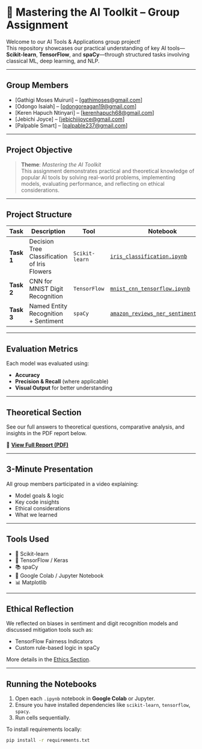 # 🧠 Mastering the AI Toolkit – Group Assignment

Welcome to our AI Tools & Applications group project!  
This repository showcases our practical understanding of key AI tools—**Scikit-learn**, **TensorFlow**, and **spaCy**—through structured tasks involving classical ML, deep learning, and NLP.

---

## Group Members

- [Gathigi Moses Muiruri] – [gathimoses@gmail.com]
- [Odongo Isaiah] – [odongoreagan19@gmail.com]
- [Keren Hapuch Ntinyari] – [kerenhapuch68@gmail.com]
- [Jebichi Joyce] – [jebichiijoyce@gmail.com]
- [Palpable Smart] – [palpable237@gmail.com]



---

## Project Objective

> **Theme**: *Mastering the AI Toolkit*  
This assignment demonstrates practical and theoretical knowledge of popular AI tools by solving real-world problems, implementing models, evaluating performance, and reflecting on ethical considerations.

---

## Project Structure

| Task | Description | Tool | Notebook |
|------|-------------|------|----------|
| **Task 1** | Decision Tree Classification of Iris Flowers | `Scikit-learn` | [`iris_classification.ipynb`](./task1.py) |
| **Task 2** | CNN for MNIST Digit Recognition | `TensorFlow` | [`mnist_cnn_tensorflow.ipynb`](./task2.py) |
| **Task 3** | Named Entity Recognition + Sentiment | `spaCy` | [`amazon_reviews_ner_sentiment.ipynb`](./task3.py) |

---

## Evaluation Metrics

Each model was evaluated using:
- **Accuracy**
- **Precision & Recall** (where applicable)
- **Visual Output** for better understanding

---

## Theoretical Section

See our full answers to theoretical questions, comparative analysis, and insights in the PDF report below.

📄 **[View Full Report (PDF)](./report93.pdf)**

---

## 3-Minute Presentation

All group members participated in a video explaining:
- Model goals & logic
- Key code insights
- Ethical considerations
- What we learned


---

## Tools Used

- 🧮 Scikit-learn
- 🔢 TensorFlow / Keras
- 📚 spaCy
- 📝 Google Colab / Jupyter Notebook
- 📊 Matplotlib

---

## Ethical Reflection

We reflected on biases in sentiment and digit recognition models and discussed mitigation tools such as:
- TensorFlow Fairness Indicators
- Custom rule-based logic in spaCy

More details in the [Ethics Section](./report93.pdf).

---

## Running the Notebooks

1. Open each `.ipynb` notebook in **Google Colab** or Jupyter.
2. Ensure you have installed dependencies like `scikit-learn`, `tensorflow`, `spacy`.
3. Run cells sequentially.

To install requirements locally:

```bash
pip install -r requirements.txt
